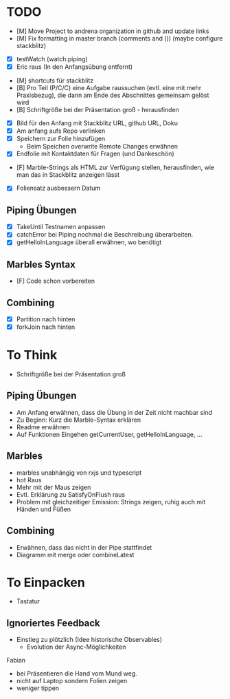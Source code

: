 # TODO

- [M] Move Project to andrena organization in github and update links
- [M] Fix formatting in master branch (comments and ()) (maybe configure stackblitz)
- [x] testWatch (watch:piping)
- [x] Eric raus (In den Anfangsübung entfernt)
- [M] shortcuts für stackblitz
- [B] Pro Teil (P/C/C) eine Aufgabe raussuchen (evtl. eine mit mehr Praxisbezug), die dann am Ende des Abschnittes gemeinsam gelöst wird
- [B] Schriftgröße bei der Präsentation groß - herausfinden
- [x] Bild für den Anfang mit Stackblitz URL, github URL, Doku
- [x] Am anfang aufs Repo verlinken
- [x] Speichern zur Folie hinzufügen
  - Beim Speichen overwrite Remote Changes erwähnen
- [x] Endfolie mit Kontaktdaten für Fragen (und Dankeschön)
- [F] Marble-Strings als HTML zur Verfügung stellen, herausfinden, wie man das in Stackblitz anzeigen lässt
- [x] Foliensatz ausbessern Datum


## Piping Übungen

- [x] TakeUntil Testnamen anpassen 
- [x] catchError bei Piping nochmal die Beschreibung überarbeiten.
- [x] getHelloInLanguage überall erwähnen, wo benötigt

## Marbles Syntax

- [F] Code schon vorbereiten

## Combining
- [x] Partition nach hinten
- [x] forkJoin nach hinten

# To Think

- Schriftgröße bei der Präsentation groß

## Piping Übungen
- Am Anfang erwähnen, dass die Übung in der Zeit nicht machbar sind
- Zu Beginn: Kurz die Marble-Syntax erklären
- Readme erwähnen
- Auf Funktionen Eingehen getCurrentUser, getHelloInLanguage, ...

## Marbles
- marbles unabhängig von rxjs und typescript
- hot Raus
- Mehr mit der Maus zeigen
- Evtl. Erklärung zu SatisfyOnFlush raus
- Problem mit gleichzeitiger Emission: Strings zeigen, ruhig auch mit Händen und Füßen


## Combining
- Erwähnen, dass das nicht in der Pipe stattfindet
- Diagramm mit merge oder combineLatest

# To Einpacken
- Tastatur






## Ignoriertes Feedback

* Einstieg zu plötzlich (Idee historische Observables)
  * Evolution der Async-Möglichkeiten 

Fabian
* bei Präsentieren die Hand vom Mund weg.
* nicht auf Laptop sondern Folien zeigen
* weniger tippen




